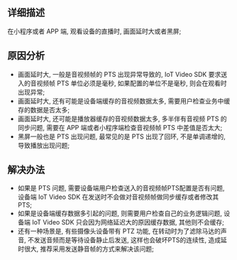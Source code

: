 
## 详细描述

在小程序或者 APP 端, 观看设备的直播时, 画面延时大或者黑屏;

## 原因分析
 
- 画面延时大, 一般是音视频帧的 PTS 出现异常导致的, IoT Video SDK 要求送入的音视频帧 PTS 单位必须是毫秒, 如果配置的单位不是毫秒, 则会在观看时出现异常;
- 画面延时大, 还有可能是设备端缓存的音视频数据太多, 需要用户检查业务中缓存的数据是否太多;
- 画面延时大, 还可能是播放器缓存的音视频数据太多, 多半伴有音视频 PTS 的同步问题, 需要在 APP 端或者小程序端检查音视频帧 PTS 中差值是否太大;
- 黑屏一般也是 PTS 出现问题, 最常见的是 PTS 出现了回环, 不是单调递增的, 导致播放出现问题;

## 解决办法

- 如果是 PTS 问题, 需要设备端用户检查送入的音视频帧PTS配置是否有问题, 设备端 IoT Video SDK 在发送时不会做对音视频帧做同步缓存或者修改其 PTS;
- 如果是设备端缓存数据多引起的问题, 则需要用户检查自己的业务逻辑问题, 设备端 IoT Video SDK 只会因为网络延迟大的原因缓存数据, 其他则不会缓存;
- 还有一种场景是, 有些摄像头设备带有 PTZ 功能, 在转动时为了滤除马达的声音, 不发送音频而是等待设备静止后发送, 这样也会破坏PTS的连续性, 造成延时很大, 推荐采用发送静音帧的方式来解决该问题;
